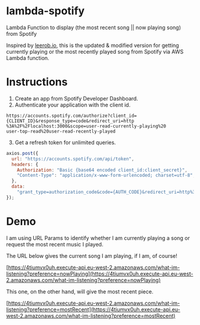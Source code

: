 # lambda-spotify

Lambda Function to display (the most recent song || now playing song) from Spotify

Inspired by [leerob.io](https://leerob.io/), this is the updated & modified version for getting currently playing or the most recently played song from Spotify via AWS Lambda function.

# Instructions

1. Create an app from Spotify Developer Dashboard.
2. Authenticate your application with the client id.

```
https://accounts.spotify.com/authorize?client_id={CLIENT_ID}&response_type=code&redirect_uri=http
%3A%2F%2Flocalhost:3000&scope=user-read-currently-playing%20
user-top-read%20user-read-recently-played
```

3. Get a refresh token for unlimited queries.

```javascript
axios.post({
  url: "https://accounts.spotify.com/api/token",
  headers: {
    Authorization: "Basic {base64 encoded client_id:client_secret}",
    "Content-Type": "application/x-www-form-urlencoded; charset=utf-8",
  },
  data:
    "grant_type=authorization_code&code={AUTH_CODE}&redirect_uri=http%3A%2F%2Flocalhost%3A3000",
});
```

# Demo

I am using URL Params to identify whether I am currently playing a song or request the most recent music I played.

The URL below gives the current song I am playing, if I am, of course!

[https://4tiumvx0uh.execute-api.eu-west-2.amazonaws.com/what-im-listening?preference=nowPlaying](https://4tiumvx0uh.execute-api.eu-west-2.amazonaws.com/what-im-listening?preference=nowPlaying)

This one, on the other hand, will give the most recent piece.

[https://4tiumvx0uh.execute-api.eu-west-2.amazonaws.com/what-im-listening?preference=mostRecent](https://4tiumvx0uh.execute-api.eu-west-2.amazonaws.com/what-im-listening?preference=mostRecent)
